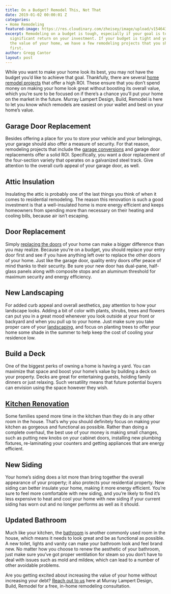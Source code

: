 ```yaml
---
title: On a Budget? Remodel This, Not That
date: 2019-01-02 00:00:01 Z
categories:
- Home Remodeling
featured-image: https://res.cloudinary.com/zheisey/image/upload/v1546439003/murray-lampert/misc/on-a-budget.jpg
excerpt: Remodeling on a budget is tough, especially if your goal is to realize a
  significant return on your investment. If your budget is tight and you want to increase
  the value of your home, we have a few remodeling projects that you should look to
  first.
author: Gregg Cantor
layout: post
---
```


While you want to make your home look its best, you may not have the budget you’d like to achieve that goal. Thankfully, there are several [home remodel projects](/san-diego-remodel-project-gallery) that offer a high ROI. These ensure that you don’t spend money on making your home look great without boosting its overall value, which you’re sure to be focused on if there’s a chance you’ll put your home on the market in the future. Murray Lampert Design, Build, Remodel is here to let you know which remodels are easiest on your wallet and best on your home’s value.

## Garage Door Replacement

Besides offering a place for you to store your vehicle and your belongings, your garage should also offer a measure of security. For that reason, remodeling projects that include the [garage conversions](/10-things-you-should-consider-when-converting-your-garage/) and garage door replacements offer a solid ROI. Specifically, you want a door replacement of the four-section variety that operates on a galvanized steel track. Give attention to the overall curb appeal of your garage door, as well.

## Attic Insulation

Insulating the attic is probably one of the last things you think of when it comes to residential remodeling. The reason this renovation is such a good investment is that a well-insulated home is more energy efficient and keeps homeowners from spending more than necessary on their heating and cooling bills, because air isn’t escaping.

## Door Replacement

Simply [replacing the doors](/infographic-whats-in-a-door-everything-you-need-to-know-to-pick-the-right-one/) of your home can make a bigger difference than you may realize. Because you’re on a budget, you should replace your entry door first and see if you have anything left over to replace the other doors of your home. Just like the garage door, quality entry doors offer peace of mind thanks to their security. Be sure your new door has dual-pane, half-glass panels along with composite stops and an aluminum threshold for maximum security and energy efficiency.

## New Landscaping

For added curb appeal and overall aesthetics, pay attention to how your landscape looks. Adding a bit of color with plants, shrubs, trees and flowers can put you in a great mood whenever you look outside at your front or backyard and when you pull up to your home. Just make sure you take proper care of your [landscaping](/brighten-up-your-yard-with-these-9-fall-landscaping-ideas/), and focus on planting trees to offer your home some shade in the summer to help keep the cost of cooling your residence low.

## Build a Deck

One of the biggest perks of owning a home is having a yard. You can maximize that space and boost your home’s value by building a deck on your property. Decks are great for entertaining guests, holding family dinners or just relaxing. Such versatility means that future potential buyers can envision using the space however they wish.

## [Kitchen Renovation](/san-diego-kitchen-remodeling-services)

Some families spend more time in the kitchen than they do in any other room in the house. That’s why you should definitely focus on making your kitchen as gorgeous and functional as possible. Rather than doing a complete overhaul, the best use of your money is making small changes, such as putting new knobs on your cabinet doors, installing new plumbing fixtures, re-laminating your counters and getting appliances that are energy efficient.

## New Siding

Your home’s siding does a lot more than bring together the overall appearance of your property; it also protects your residential property. New siding can better insulate your home, making it more energy efficient. You’re sure to feel more comfortable with new siding, and you’re likely to find it’s less expensive to heat and cool your home with new siding if your current siding has worn out and no longer performs as well as it should.

## Updated Bathroom

Much like your kitchen, the [bathroom](/san-diego-bathroom-remodeling-services) is another commonly used room in the house, which means it needs to look great and be as functional as possible. A new toilet, lights and vanity can make your bathroom look and feel brand new. No matter how you choose to renew the aesthetic of your bathroom, just make sure you’ve got proper ventilation for steam so you don’t have to deal with issues such as mold and mildew, which can lead to a number of other avoidable problems.

Are you getting excited about increasing the value of your home without increasing your debt? [Reach out to us](#quick-contact) here at Murray Lampert Design, Build, Remodel for a free, in-home remodeling consultation.
